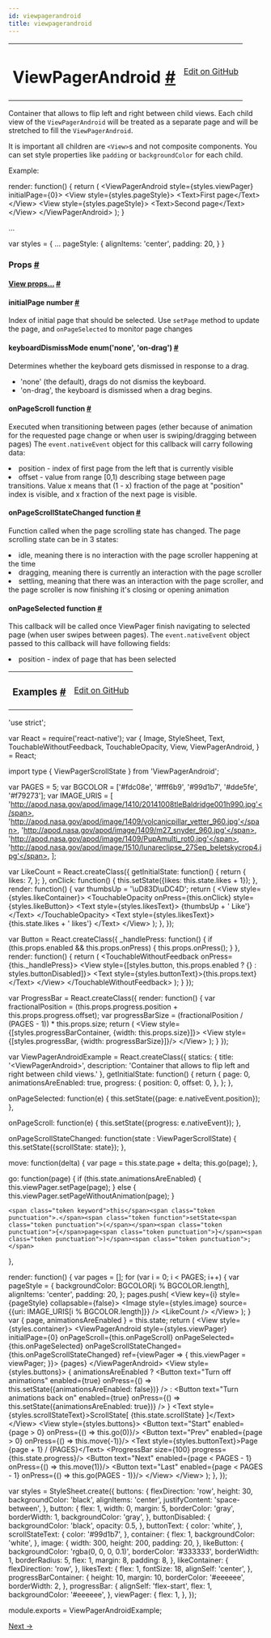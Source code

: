 ```yaml
---
id: viewpagerandroid
title: viewpagerandroid
---
```

<a id="content"></a><table width="100%"><tbody><tr><td><h1><a class="anchor" name="viewpagerandroid"></a>ViewPagerAndroid <a class="hash-link" href="undefined#viewpagerandroid">#</a></h1></td><td style="text-align:right;"><a target="_blank" href="https://github.com/facebook/react-native/blob/master/Libraries/Components/ViewPager/ViewPagerAndroid.android.js">Edit on GitHub</a></td></tr></tbody></table><div><div><p>Container that allows to flip left and right between child views. Each
child view of the <code>ViewPagerAndroid</code> will be treated as a separate page
and will be stretched to fill the <code>ViewPagerAndroid</code>.</p><p>It is important all children are <code>&lt;View&gt;</code>s and not composite components.
You can set style properties like <code>padding</code> or <code>backgroundColor</code> for each
child.</p><p>Example:</p><div class="prism language-javascript">render<span class="token punctuation">:</span> <span class="token keyword">function</span><span class="token punctuation">(</span><span class="token punctuation">)</span> <span class="token punctuation">{</span>
  <span class="token keyword">return</span> <span class="token punctuation">(</span>
    &lt;ViewPagerAndroid
      style<span class="token operator">=</span><span class="token punctuation">{</span>styles<span class="token punctuation">.</span>viewPager<span class="token punctuation">}</span>
      initialPage<span class="token operator">=</span><span class="token punctuation">{</span><span class="token number">0</span><span class="token punctuation">}</span><span class="token operator">&gt;</span>
      &lt;View style<span class="token operator">=</span><span class="token punctuation">{</span>styles<span class="token punctuation">.</span>pageStyle<span class="token punctuation">}</span><span class="token operator">&gt;</span>
        &lt;Text<span class="token operator">&gt;</span>First page&lt;<span class="token operator">/</span>Text<span class="token operator">&gt;</span>
      &lt;<span class="token operator">/</span>View<span class="token operator">&gt;</span>
      &lt;View style<span class="token operator">=</span><span class="token punctuation">{</span>styles<span class="token punctuation">.</span>pageStyle<span class="token punctuation">}</span><span class="token operator">&gt;</span>
        &lt;Text<span class="token operator">&gt;</span>Second page&lt;<span class="token operator">/</span>Text<span class="token operator">&gt;</span>
      &lt;<span class="token operator">/</span>View<span class="token operator">&gt;</span>
    &lt;<span class="token operator">/</span>ViewPagerAndroid<span class="token operator">&gt;</span>
  <span class="token punctuation">)</span><span class="token punctuation">;</span>
<span class="token punctuation">}</span>

<span class="token punctuation">.</span><span class="token punctuation">.</span><span class="token punctuation">.</span>

<span class="token keyword">var</span> styles <span class="token operator">=</span> <span class="token punctuation">{</span>
  <span class="token punctuation">.</span><span class="token punctuation">.</span><span class="token punctuation">.</span>
  pageStyle<span class="token punctuation">:</span> <span class="token punctuation">{</span>
    alignItems<span class="token punctuation">:</span> <span class="token string">'center'</span><span class="token punctuation">,</span>
    padding<span class="token punctuation">:</span> <span class="token number">20</span><span class="token punctuation">,</span>
  <span class="token punctuation">}</span>
<span class="token punctuation">}</span></div></div><h3><a class="anchor" name="props"></a>Props <a class="hash-link" href="undefined#props">#</a></h3><div class="props"><div class="prop"><h4 class="propTitle"><a class="anchor" name="view"></a><a href="view.html#props">View props...</a> <a class="hash-link" href="undefined#view">#</a></h4></div><div class="prop"><h4 class="propTitle"><a class="anchor" name="initialpage"></a>initialPage <span class="propType">number</span> <a class="hash-link" href="undefined#initialpage">#</a></h4><div><p>Index of initial page that should be selected. Use <code>setPage</code> method to
update the page, and <code>onPageSelected</code> to monitor page changes</p></div></div><div class="prop"><h4 class="propTitle"><a class="anchor" name="keyboarddismissmode"></a>keyboardDismissMode <span class="propType">enum('none', 'on-drag')</span> <a class="hash-link" href="undefined#keyboarddismissmode">#</a></h4><div><p>Determines whether the keyboard gets dismissed in response to a drag.
  - 'none' (the default), drags do not dismiss the keyboard.
  - 'on-drag', the keyboard is dismissed when a drag begins.</p></div></div><div class="prop"><h4 class="propTitle"><a class="anchor" name="onpagescroll"></a>onPageScroll <span class="propType">function</span> <a class="hash-link" href="undefined#onpagescroll">#</a></h4><div><p>Executed when transitioning between pages (ether because of animation for
the requested page change or when user is swiping/dragging between pages)
The <code>event.nativeEvent</code> object for this callback will carry following data:
 - position - index of first page from the left that is currently visible
 - offset - value from range [0,1) describing stage between page transitions.
   Value x means that (1 - x) fraction of the page at "position" index is
   visible, and x fraction of the next page is visible.</p></div></div><div class="prop"><h4 class="propTitle"><a class="anchor" name="onpagescrollstatechanged"></a>onPageScrollStateChanged <span class="propType">function</span> <a class="hash-link" href="undefined#onpagescrollstatechanged">#</a></h4><div><p>Function called when the page scrolling state has changed.
The page scrolling state can be in 3 states:
- idle, meaning there is no interaction with the page scroller happening at the time
- dragging, meaning there is currently an interaction with the page scroller
- settling, meaning that there was an interaction with the page scroller, and the
  page scroller is now finishing it's closing or opening animation</p></div></div><div class="prop"><h4 class="propTitle"><a class="anchor" name="onpageselected"></a>onPageSelected <span class="propType">function</span> <a class="hash-link" href="undefined#onpageselected">#</a></h4><div><p>This callback will be called once ViewPager finish navigating to selected page
(when user swipes between pages). The <code>event.nativeEvent</code> object passed to this
callback will have following fields:
 - position - index of page that has been selected</p></div></div></div></div><div><table width="100%"><tbody><tr><td><h3><a class="anchor" name="examples"></a>Examples <a class="hash-link" href="undefined#examples">#</a></h3></td><td style="text-align:right;"><a target="_blank" href="https://github.com/facebook/react-native/blob/master/Examples/UIExplorer/ViewPagerAndroidExample.android.js">Edit on GitHub</a></td></tr></tbody></table><div class="prism language-javascript"><span class="token string">'use strict'</span><span class="token punctuation">;</span>

<span class="token keyword">var</span> React <span class="token operator">=</span> <span class="token function">require<span class="token punctuation">(</span></span><span class="token string">'react-native'</span><span class="token punctuation">)</span><span class="token punctuation">;</span>
<span class="token keyword">var</span> <span class="token punctuation">{</span>
  Image<span class="token punctuation">,</span>
  StyleSheet<span class="token punctuation">,</span>
  Text<span class="token punctuation">,</span>
  TouchableWithoutFeedback<span class="token punctuation">,</span>
  TouchableOpacity<span class="token punctuation">,</span>
  View<span class="token punctuation">,</span>
  ViewPagerAndroid<span class="token punctuation">,</span>
<span class="token punctuation">}</span> <span class="token operator">=</span> React<span class="token punctuation">;</span>

import type <span class="token punctuation">{</span> ViewPagerScrollState <span class="token punctuation">}</span> from <span class="token string">'ViewPagerAndroid'</span><span class="token punctuation">;</span>

<span class="token keyword">var</span> PAGES <span class="token operator">=</span> <span class="token number">5</span><span class="token punctuation">;</span>
<span class="token keyword">var</span> BGCOLOR <span class="token operator">=</span> <span class="token punctuation">[</span><span class="token string">'#fdc08e'</span><span class="token punctuation">,</span> <span class="token string">'#fff6b9'</span><span class="token punctuation">,</span> <span class="token string">'#99d1b7'</span><span class="token punctuation">,</span> <span class="token string">'#dde5fe'</span><span class="token punctuation">,</span> <span class="token string">'#f79273'</span><span class="token punctuation">]</span><span class="token punctuation">;</span>
<span class="token keyword">var</span> IMAGE_URIS <span class="token operator">=</span> <span class="token punctuation">[</span>
  <span class="token string">'http://apod.nasa.gov/apod/image/1410/20141008tleBaldridge001h990.jpg'</span><span class="token punctuation">,</span>
  <span class="token string">'http://apod.nasa.gov/apod/image/1409/volcanicpillar_vetter_960.jpg'</span><span class="token punctuation">,</span>
  <span class="token string">'http://apod.nasa.gov/apod/image/1409/m27_snyder_960.jpg'</span><span class="token punctuation">,</span>
  <span class="token string">'http://apod.nasa.gov/apod/image/1409/PupAmulti_rot0.jpg'</span><span class="token punctuation">,</span>
  <span class="token string">'http://apod.nasa.gov/apod/image/1510/lunareclipse_27Sep_beletskycrop4.jpg'</span><span class="token punctuation">,</span>
<span class="token punctuation">]</span><span class="token punctuation">;</span>

<span class="token keyword">var</span> LikeCount <span class="token operator">=</span> React<span class="token punctuation">.</span><span class="token function">createClass<span class="token punctuation">(</span></span><span class="token punctuation">{</span>
  getInitialState<span class="token punctuation">:</span> <span class="token keyword">function</span><span class="token punctuation">(</span><span class="token punctuation">)</span> <span class="token punctuation">{</span>
    <span class="token keyword">return</span> <span class="token punctuation">{</span>
      likes<span class="token punctuation">:</span> <span class="token number">7</span><span class="token punctuation">,</span>
    <span class="token punctuation">}</span><span class="token punctuation">;</span>
  <span class="token punctuation">}</span><span class="token punctuation">,</span>
  onClick<span class="token punctuation">:</span> <span class="token keyword">function</span><span class="token punctuation">(</span><span class="token punctuation">)</span> <span class="token punctuation">{</span>
    <span class="token keyword">this</span><span class="token punctuation">.</span><span class="token function">setState<span class="token punctuation">(</span></span><span class="token punctuation">{</span>likes<span class="token punctuation">:</span> <span class="token keyword">this</span><span class="token punctuation">.</span>state<span class="token punctuation">.</span>likes <span class="token operator">+</span> <span class="token number">1</span><span class="token punctuation">}</span><span class="token punctuation">)</span><span class="token punctuation">;</span>
  <span class="token punctuation">}</span><span class="token punctuation">,</span>
  render<span class="token punctuation">:</span> <span class="token keyword">function</span><span class="token punctuation">(</span><span class="token punctuation">)</span> <span class="token punctuation">{</span>
    <span class="token keyword">var</span> thumbsUp <span class="token operator">=</span> <span class="token string">'\uD83D\uDC4D'</span><span class="token punctuation">;</span>
    <span class="token keyword">return</span> <span class="token punctuation">(</span>
      &lt;View style<span class="token operator">=</span><span class="token punctuation">{</span>styles<span class="token punctuation">.</span>likeContainer<span class="token punctuation">}</span><span class="token operator">&gt;</span>
        &lt;TouchableOpacity onPress<span class="token operator">=</span><span class="token punctuation">{</span><span class="token keyword">this</span><span class="token punctuation">.</span>onClick<span class="token punctuation">}</span> style<span class="token operator">=</span><span class="token punctuation">{</span>styles<span class="token punctuation">.</span>likeButton<span class="token punctuation">}</span><span class="token operator">&gt;</span>
          &lt;Text style<span class="token operator">=</span><span class="token punctuation">{</span>styles<span class="token punctuation">.</span>likesText<span class="token punctuation">}</span><span class="token operator">&gt;</span>
            <span class="token punctuation">{</span>thumbsUp <span class="token operator">+</span> <span class="token string">' Like'</span><span class="token punctuation">}</span>
          &lt;<span class="token operator">/</span>Text<span class="token operator">&gt;</span>
        &lt;<span class="token operator">/</span>TouchableOpacity<span class="token operator">&gt;</span>
        &lt;Text style<span class="token operator">=</span><span class="token punctuation">{</span>styles<span class="token punctuation">.</span>likesText<span class="token punctuation">}</span><span class="token operator">&gt;</span>
          <span class="token punctuation">{</span><span class="token keyword">this</span><span class="token punctuation">.</span>state<span class="token punctuation">.</span>likes <span class="token operator">+</span> <span class="token string">' likes'</span><span class="token punctuation">}</span>
        &lt;<span class="token operator">/</span>Text<span class="token operator">&gt;</span>
      &lt;<span class="token operator">/</span>View<span class="token operator">&gt;</span>
    <span class="token punctuation">)</span><span class="token punctuation">;</span>
  <span class="token punctuation">}</span><span class="token punctuation">,</span>
<span class="token punctuation">}</span><span class="token punctuation">)</span><span class="token punctuation">;</span>

<span class="token keyword">var</span> Button <span class="token operator">=</span> React<span class="token punctuation">.</span><span class="token function">createClass<span class="token punctuation">(</span></span><span class="token punctuation">{</span>
  _handlePress<span class="token punctuation">:</span> <span class="token keyword">function</span><span class="token punctuation">(</span><span class="token punctuation">)</span> <span class="token punctuation">{</span>
    <span class="token keyword">if</span> <span class="token punctuation">(</span><span class="token keyword">this</span><span class="token punctuation">.</span>props<span class="token punctuation">.</span>enabled &amp;&amp; <span class="token keyword">this</span><span class="token punctuation">.</span>props<span class="token punctuation">.</span>onPress<span class="token punctuation">)</span> <span class="token punctuation">{</span>
      <span class="token keyword">this</span><span class="token punctuation">.</span>props<span class="token punctuation">.</span><span class="token function">onPress<span class="token punctuation">(</span></span><span class="token punctuation">)</span><span class="token punctuation">;</span>
    <span class="token punctuation">}</span>
  <span class="token punctuation">}</span><span class="token punctuation">,</span>
  render<span class="token punctuation">:</span> <span class="token keyword">function</span><span class="token punctuation">(</span><span class="token punctuation">)</span> <span class="token punctuation">{</span>
    <span class="token keyword">return</span> <span class="token punctuation">(</span>
      &lt;TouchableWithoutFeedback onPress<span class="token operator">=</span><span class="token punctuation">{</span><span class="token keyword">this</span><span class="token punctuation">.</span>_handlePress<span class="token punctuation">}</span><span class="token operator">&gt;</span>
        &lt;View style<span class="token operator">=</span><span class="token punctuation">{</span><span class="token punctuation">[</span>styles<span class="token punctuation">.</span>button<span class="token punctuation">,</span> <span class="token keyword">this</span><span class="token punctuation">.</span>props<span class="token punctuation">.</span>enabled <span class="token operator">?</span> <span class="token punctuation">{</span><span class="token punctuation">}</span> <span class="token punctuation">:</span> styles<span class="token punctuation">.</span>buttonDisabled<span class="token punctuation">]</span><span class="token punctuation">}</span><span class="token operator">&gt;</span>
          &lt;Text style<span class="token operator">=</span><span class="token punctuation">{</span>styles<span class="token punctuation">.</span>buttonText<span class="token punctuation">}</span><span class="token operator">&gt;</span><span class="token punctuation">{</span><span class="token keyword">this</span><span class="token punctuation">.</span>props<span class="token punctuation">.</span>text<span class="token punctuation">}</span>&lt;<span class="token operator">/</span>Text<span class="token operator">&gt;</span>
        &lt;<span class="token operator">/</span>View<span class="token operator">&gt;</span>
      &lt;<span class="token operator">/</span>TouchableWithoutFeedback<span class="token operator">&gt;</span>
    <span class="token punctuation">)</span><span class="token punctuation">;</span>
  <span class="token punctuation">}</span>
<span class="token punctuation">}</span><span class="token punctuation">)</span><span class="token punctuation">;</span>

<span class="token keyword">var</span> ProgressBar <span class="token operator">=</span> React<span class="token punctuation">.</span><span class="token function">createClass<span class="token punctuation">(</span></span><span class="token punctuation">{</span>
  render<span class="token punctuation">:</span> <span class="token keyword">function</span><span class="token punctuation">(</span><span class="token punctuation">)</span> <span class="token punctuation">{</span>
    <span class="token keyword">var</span> fractionalPosition <span class="token operator">=</span> <span class="token punctuation">(</span><span class="token keyword">this</span><span class="token punctuation">.</span>props<span class="token punctuation">.</span>progress<span class="token punctuation">.</span>position <span class="token operator">+</span> <span class="token keyword">this</span><span class="token punctuation">.</span>props<span class="token punctuation">.</span>progress<span class="token punctuation">.</span>offset<span class="token punctuation">)</span><span class="token punctuation">;</span>
    <span class="token keyword">var</span> progressBarSize <span class="token operator">=</span> <span class="token punctuation">(</span>fractionalPosition <span class="token operator">/</span> <span class="token punctuation">(</span>PAGES <span class="token operator">-</span> <span class="token number">1</span><span class="token punctuation">)</span><span class="token punctuation">)</span> <span class="token operator">*</span> <span class="token keyword">this</span><span class="token punctuation">.</span>props<span class="token punctuation">.</span>size<span class="token punctuation">;</span>
    <span class="token keyword">return</span> <span class="token punctuation">(</span>
      &lt;View style<span class="token operator">=</span><span class="token punctuation">{</span><span class="token punctuation">[</span>styles<span class="token punctuation">.</span>progressBarContainer<span class="token punctuation">,</span> <span class="token punctuation">{</span>width<span class="token punctuation">:</span> <span class="token keyword">this</span><span class="token punctuation">.</span>props<span class="token punctuation">.</span>size<span class="token punctuation">}</span><span class="token punctuation">]</span><span class="token punctuation">}</span><span class="token operator">&gt;</span>
        &lt;View style<span class="token operator">=</span><span class="token punctuation">{</span><span class="token punctuation">[</span>styles<span class="token punctuation">.</span>progressBar<span class="token punctuation">,</span> <span class="token punctuation">{</span>width<span class="token punctuation">:</span> progressBarSize<span class="token punctuation">}</span><span class="token punctuation">]</span><span class="token punctuation">}</span><span class="token operator">/</span><span class="token operator">&gt;</span>
      &lt;<span class="token operator">/</span>View<span class="token operator">&gt;</span>
    <span class="token punctuation">)</span><span class="token punctuation">;</span>
  <span class="token punctuation">}</span>
<span class="token punctuation">}</span><span class="token punctuation">)</span><span class="token punctuation">;</span>

<span class="token keyword">var</span> ViewPagerAndroidExample <span class="token operator">=</span> React<span class="token punctuation">.</span><span class="token function">createClass<span class="token punctuation">(</span></span><span class="token punctuation">{</span>
  statics<span class="token punctuation">:</span> <span class="token punctuation">{</span>
    title<span class="token punctuation">:</span> <span class="token string">'&lt;ViewPagerAndroid&gt;'</span><span class="token punctuation">,</span>
    description<span class="token punctuation">:</span> <span class="token string">'Container that allows to flip left and right between child views.'</span>
  <span class="token punctuation">}</span><span class="token punctuation">,</span>
  getInitialState<span class="token punctuation">:</span> <span class="token keyword">function</span><span class="token punctuation">(</span><span class="token punctuation">)</span> <span class="token punctuation">{</span>
    <span class="token keyword">return</span> <span class="token punctuation">{</span>
      page<span class="token punctuation">:</span> <span class="token number">0</span><span class="token punctuation">,</span>
      animationsAreEnabled<span class="token punctuation">:</span> <span class="token boolean">true</span><span class="token punctuation">,</span>
      progress<span class="token punctuation">:</span> <span class="token punctuation">{</span>
        position<span class="token punctuation">:</span> <span class="token number">0</span><span class="token punctuation">,</span>
        offset<span class="token punctuation">:</span> <span class="token number">0</span><span class="token punctuation">,</span>
      <span class="token punctuation">}</span><span class="token punctuation">,</span>
    <span class="token punctuation">}</span><span class="token punctuation">;</span>
  <span class="token punctuation">}</span><span class="token punctuation">,</span>

  onPageSelected<span class="token punctuation">:</span> <span class="token keyword">function</span><span class="token punctuation">(</span>e<span class="token punctuation">)</span> <span class="token punctuation">{</span>
    <span class="token keyword">this</span><span class="token punctuation">.</span><span class="token function">setState<span class="token punctuation">(</span></span><span class="token punctuation">{</span>page<span class="token punctuation">:</span> e<span class="token punctuation">.</span>nativeEvent<span class="token punctuation">.</span>position<span class="token punctuation">}</span><span class="token punctuation">)</span><span class="token punctuation">;</span>
  <span class="token punctuation">}</span><span class="token punctuation">,</span>

  onPageScroll<span class="token punctuation">:</span> <span class="token keyword">function</span><span class="token punctuation">(</span>e<span class="token punctuation">)</span> <span class="token punctuation">{</span>
    <span class="token keyword">this</span><span class="token punctuation">.</span><span class="token function">setState<span class="token punctuation">(</span></span><span class="token punctuation">{</span>progress<span class="token punctuation">:</span> e<span class="token punctuation">.</span>nativeEvent<span class="token punctuation">}</span><span class="token punctuation">)</span><span class="token punctuation">;</span>
  <span class="token punctuation">}</span><span class="token punctuation">,</span>

  onPageScrollStateChanged<span class="token punctuation">:</span> <span class="token keyword">function</span><span class="token punctuation">(</span>state <span class="token punctuation">:</span> ViewPagerScrollState<span class="token punctuation">)</span> <span class="token punctuation">{</span>
    <span class="token keyword">this</span><span class="token punctuation">.</span><span class="token function">setState<span class="token punctuation">(</span></span><span class="token punctuation">{</span>scrollState<span class="token punctuation">:</span> state<span class="token punctuation">}</span><span class="token punctuation">)</span><span class="token punctuation">;</span>
  <span class="token punctuation">}</span><span class="token punctuation">,</span>

  move<span class="token punctuation">:</span> <span class="token keyword">function</span><span class="token punctuation">(</span>delta<span class="token punctuation">)</span> <span class="token punctuation">{</span>
    <span class="token keyword">var</span> page <span class="token operator">=</span> <span class="token keyword">this</span><span class="token punctuation">.</span>state<span class="token punctuation">.</span>page <span class="token operator">+</span> delta<span class="token punctuation">;</span>
    <span class="token keyword">this</span><span class="token punctuation">.</span><span class="token function">go<span class="token punctuation">(</span></span>page<span class="token punctuation">)</span><span class="token punctuation">;</span>
  <span class="token punctuation">}</span><span class="token punctuation">,</span>

  go<span class="token punctuation">:</span> <span class="token keyword">function</span><span class="token punctuation">(</span>page<span class="token punctuation">)</span> <span class="token punctuation">{</span>
    <span class="token keyword">if</span> <span class="token punctuation">(</span><span class="token keyword">this</span><span class="token punctuation">.</span>state<span class="token punctuation">.</span>animationsAreEnabled<span class="token punctuation">)</span> <span class="token punctuation">{</span>
      <span class="token keyword">this</span><span class="token punctuation">.</span>viewPager<span class="token punctuation">.</span><span class="token function">setPage<span class="token punctuation">(</span></span>page<span class="token punctuation">)</span><span class="token punctuation">;</span>
    <span class="token punctuation">}</span> <span class="token keyword">else</span> <span class="token punctuation">{</span>
      <span class="token keyword">this</span><span class="token punctuation">.</span>viewPager<span class="token punctuation">.</span><span class="token function">setPageWithoutAnimation<span class="token punctuation">(</span></span>page<span class="token punctuation">)</span><span class="token punctuation">;</span>
    <span class="token punctuation">}</span>

    <span class="token keyword">this</span><span class="token punctuation">.</span><span class="token function">setState<span class="token punctuation">(</span></span><span class="token punctuation">{</span>page<span class="token punctuation">}</span><span class="token punctuation">)</span><span class="token punctuation">;</span>
  <span class="token punctuation">}</span><span class="token punctuation">,</span>

  render<span class="token punctuation">:</span> <span class="token keyword">function</span><span class="token punctuation">(</span><span class="token punctuation">)</span> <span class="token punctuation">{</span>
    <span class="token keyword">var</span> pages <span class="token operator">=</span> <span class="token punctuation">[</span><span class="token punctuation">]</span><span class="token punctuation">;</span>
    <span class="token keyword">for</span> <span class="token punctuation">(</span><span class="token keyword">var</span> i <span class="token operator">=</span> <span class="token number">0</span><span class="token punctuation">;</span> i &lt; PAGES<span class="token punctuation">;</span> i<span class="token operator">++</span><span class="token punctuation">)</span> <span class="token punctuation">{</span>
      <span class="token keyword">var</span> pageStyle <span class="token operator">=</span> <span class="token punctuation">{</span>
        backgroundColor<span class="token punctuation">:</span> BGCOLOR<span class="token punctuation">[</span>i <span class="token operator">%</span> BGCOLOR<span class="token punctuation">.</span>length<span class="token punctuation">]</span><span class="token punctuation">,</span>
        alignItems<span class="token punctuation">:</span> <span class="token string">'center'</span><span class="token punctuation">,</span>
        padding<span class="token punctuation">:</span> <span class="token number">20</span><span class="token punctuation">,</span>
      <span class="token punctuation">}</span><span class="token punctuation">;</span>
      pages<span class="token punctuation">.</span><span class="token function">push<span class="token punctuation">(</span></span>
        &lt;View key<span class="token operator">=</span><span class="token punctuation">{</span>i<span class="token punctuation">}</span> style<span class="token operator">=</span><span class="token punctuation">{</span>pageStyle<span class="token punctuation">}</span> collapsable<span class="token operator">=</span><span class="token punctuation">{</span><span class="token boolean">false</span><span class="token punctuation">}</span><span class="token operator">&gt;</span>
          &lt;Image
            style<span class="token operator">=</span><span class="token punctuation">{</span>styles<span class="token punctuation">.</span>image<span class="token punctuation">}</span>
            source<span class="token operator">=</span><span class="token punctuation">{</span><span class="token punctuation">{</span>uri<span class="token punctuation">:</span> IMAGE_URIS<span class="token punctuation">[</span>i <span class="token operator">%</span> BGCOLOR<span class="token punctuation">.</span>length<span class="token punctuation">]</span><span class="token punctuation">}</span><span class="token punctuation">}</span>
          <span class="token operator">/</span><span class="token operator">&gt;</span>
          &lt;LikeCount <span class="token operator">/</span><span class="token operator">&gt;</span>
       &lt;<span class="token operator">/</span>View<span class="token operator">&gt;</span>
      <span class="token punctuation">)</span><span class="token punctuation">;</span>
    <span class="token punctuation">}</span>
    <span class="token keyword">var</span> <span class="token punctuation">{</span> page<span class="token punctuation">,</span> animationsAreEnabled <span class="token punctuation">}</span> <span class="token operator">=</span> <span class="token keyword">this</span><span class="token punctuation">.</span>state<span class="token punctuation">;</span>
    <span class="token keyword">return</span> <span class="token punctuation">(</span>
      &lt;View style<span class="token operator">=</span><span class="token punctuation">{</span>styles<span class="token punctuation">.</span>container<span class="token punctuation">}</span><span class="token operator">&gt;</span>
        &lt;ViewPagerAndroid
          style<span class="token operator">=</span><span class="token punctuation">{</span>styles<span class="token punctuation">.</span>viewPager<span class="token punctuation">}</span>
          initialPage<span class="token operator">=</span><span class="token punctuation">{</span><span class="token number">0</span><span class="token punctuation">}</span>
          onPageScroll<span class="token operator">=</span><span class="token punctuation">{</span><span class="token keyword">this</span><span class="token punctuation">.</span>onPageScroll<span class="token punctuation">}</span>
          onPageSelected<span class="token operator">=</span><span class="token punctuation">{</span><span class="token keyword">this</span><span class="token punctuation">.</span>onPageSelected<span class="token punctuation">}</span>
          onPageScrollStateChanged<span class="token operator">=</span><span class="token punctuation">{</span><span class="token keyword">this</span><span class="token punctuation">.</span>onPageScrollStateChanged<span class="token punctuation">}</span>
          ref<span class="token operator">=</span><span class="token punctuation">{</span>viewPager <span class="token operator">=</span><span class="token operator">&gt;</span> <span class="token punctuation">{</span> <span class="token keyword">this</span><span class="token punctuation">.</span>viewPager <span class="token operator">=</span> viewPager<span class="token punctuation">;</span> <span class="token punctuation">}</span><span class="token punctuation">}</span><span class="token operator">&gt;</span>
          <span class="token punctuation">{</span>pages<span class="token punctuation">}</span>
        &lt;<span class="token operator">/</span>ViewPagerAndroid<span class="token operator">&gt;</span>
        &lt;View style<span class="token operator">=</span><span class="token punctuation">{</span>styles<span class="token punctuation">.</span>buttons<span class="token punctuation">}</span><span class="token operator">&gt;</span>
          <span class="token punctuation">{</span> animationsAreEnabled <span class="token operator">?</span>
            &lt;Button
              text<span class="token operator">=</span><span class="token string">"Turn off animations"</span>
              enabled<span class="token operator">=</span><span class="token punctuation">{</span><span class="token boolean">true</span><span class="token punctuation">}</span>
              onPress<span class="token operator">=</span><span class="token punctuation">{</span><span class="token punctuation">(</span><span class="token punctuation">)</span> <span class="token operator">=</span><span class="token operator">&gt;</span> <span class="token keyword">this</span><span class="token punctuation">.</span><span class="token function">setState<span class="token punctuation">(</span></span><span class="token punctuation">{</span>animationsAreEnabled<span class="token punctuation">:</span> <span class="token boolean">false</span><span class="token punctuation">}</span><span class="token punctuation">)</span><span class="token punctuation">}</span>
            <span class="token operator">/</span><span class="token operator">&gt;</span> <span class="token punctuation">:</span>
            &lt;Button
              text<span class="token operator">=</span><span class="token string">"Turn animations back on"</span>
              enabled<span class="token operator">=</span><span class="token punctuation">{</span><span class="token boolean">true</span><span class="token punctuation">}</span>
              onPress<span class="token operator">=</span><span class="token punctuation">{</span><span class="token punctuation">(</span><span class="token punctuation">)</span> <span class="token operator">=</span><span class="token operator">&gt;</span> <span class="token keyword">this</span><span class="token punctuation">.</span><span class="token function">setState<span class="token punctuation">(</span></span><span class="token punctuation">{</span>animationsAreEnabled<span class="token punctuation">:</span> <span class="token boolean">true</span><span class="token punctuation">}</span><span class="token punctuation">)</span><span class="token punctuation">}</span>
            <span class="token operator">/</span><span class="token operator">&gt;</span> <span class="token punctuation">}</span>
          &lt;Text style<span class="token operator">=</span><span class="token punctuation">{</span>styles<span class="token punctuation">.</span>scrollStateText<span class="token punctuation">}</span><span class="token operator">&gt;</span>ScrollState<span class="token punctuation">[</span> <span class="token punctuation">{</span><span class="token keyword">this</span><span class="token punctuation">.</span>state<span class="token punctuation">.</span>scrollState<span class="token punctuation">}</span> <span class="token punctuation">]</span>&lt;<span class="token operator">/</span>Text<span class="token operator">&gt;</span>
        &lt;<span class="token operator">/</span>View<span class="token operator">&gt;</span>
        &lt;View style<span class="token operator">=</span><span class="token punctuation">{</span>styles<span class="token punctuation">.</span>buttons<span class="token punctuation">}</span><span class="token operator">&gt;</span>
          &lt;Button text<span class="token operator">=</span><span class="token string">"Start"</span> enabled<span class="token operator">=</span><span class="token punctuation">{</span>page <span class="token operator">&gt;</span> <span class="token number">0</span><span class="token punctuation">}</span> onPress<span class="token operator">=</span><span class="token punctuation">{</span><span class="token punctuation">(</span><span class="token punctuation">)</span> <span class="token operator">=</span><span class="token operator">&gt;</span> <span class="token keyword">this</span><span class="token punctuation">.</span><span class="token function">go<span class="token punctuation">(</span></span><span class="token number">0</span><span class="token punctuation">)</span><span class="token punctuation">}</span><span class="token operator">/</span><span class="token operator">&gt;</span>
          &lt;Button text<span class="token operator">=</span><span class="token string">"Prev"</span> enabled<span class="token operator">=</span><span class="token punctuation">{</span>page <span class="token operator">&gt;</span> <span class="token number">0</span><span class="token punctuation">}</span> onPress<span class="token operator">=</span><span class="token punctuation">{</span><span class="token punctuation">(</span><span class="token punctuation">)</span> <span class="token operator">=</span><span class="token operator">&gt;</span> <span class="token keyword">this</span><span class="token punctuation">.</span><span class="token function">move<span class="token punctuation">(</span></span><span class="token operator">-</span><span class="token number">1</span><span class="token punctuation">)</span><span class="token punctuation">}</span><span class="token operator">/</span><span class="token operator">&gt;</span>
          &lt;Text style<span class="token operator">=</span><span class="token punctuation">{</span>styles<span class="token punctuation">.</span>buttonText<span class="token punctuation">}</span><span class="token operator">&gt;</span>Page <span class="token punctuation">{</span>page <span class="token operator">+</span> <span class="token number">1</span><span class="token punctuation">}</span> <span class="token operator">/</span> <span class="token punctuation">{</span>PAGES<span class="token punctuation">}</span>&lt;<span class="token operator">/</span>Text<span class="token operator">&gt;</span>
          &lt;ProgressBar size<span class="token operator">=</span><span class="token punctuation">{</span><span class="token number">100</span><span class="token punctuation">}</span> progress<span class="token operator">=</span><span class="token punctuation">{</span><span class="token keyword">this</span><span class="token punctuation">.</span>state<span class="token punctuation">.</span>progress<span class="token punctuation">}</span><span class="token operator">/</span><span class="token operator">&gt;</span>
          &lt;Button text<span class="token operator">=</span><span class="token string">"Next"</span> enabled<span class="token operator">=</span><span class="token punctuation">{</span>page &lt; PAGES <span class="token operator">-</span> <span class="token number">1</span><span class="token punctuation">}</span> onPress<span class="token operator">=</span><span class="token punctuation">{</span><span class="token punctuation">(</span><span class="token punctuation">)</span> <span class="token operator">=</span><span class="token operator">&gt;</span> <span class="token keyword">this</span><span class="token punctuation">.</span><span class="token function">move<span class="token punctuation">(</span></span><span class="token number">1</span><span class="token punctuation">)</span><span class="token punctuation">}</span><span class="token operator">/</span><span class="token operator">&gt;</span>
          &lt;Button text<span class="token operator">=</span><span class="token string">"Last"</span> enabled<span class="token operator">=</span><span class="token punctuation">{</span>page &lt; PAGES <span class="token operator">-</span> <span class="token number">1</span><span class="token punctuation">}</span> onPress<span class="token operator">=</span><span class="token punctuation">{</span><span class="token punctuation">(</span><span class="token punctuation">)</span> <span class="token operator">=</span><span class="token operator">&gt;</span> <span class="token keyword">this</span><span class="token punctuation">.</span><span class="token function">go<span class="token punctuation">(</span></span>PAGES <span class="token operator">-</span> <span class="token number">1</span><span class="token punctuation">)</span><span class="token punctuation">}</span><span class="token operator">/</span><span class="token operator">&gt;</span>
        &lt;<span class="token operator">/</span>View<span class="token operator">&gt;</span>
      &lt;<span class="token operator">/</span>View<span class="token operator">&gt;</span>
    <span class="token punctuation">)</span><span class="token punctuation">;</span>
  <span class="token punctuation">}</span><span class="token punctuation">,</span>
<span class="token punctuation">}</span><span class="token punctuation">)</span><span class="token punctuation">;</span>

<span class="token keyword">var</span> styles <span class="token operator">=</span> StyleSheet<span class="token punctuation">.</span><span class="token function">create<span class="token punctuation">(</span></span><span class="token punctuation">{</span>
  buttons<span class="token punctuation">:</span> <span class="token punctuation">{</span>
    flexDirection<span class="token punctuation">:</span> <span class="token string">'row'</span><span class="token punctuation">,</span>
    height<span class="token punctuation">:</span> <span class="token number">30</span><span class="token punctuation">,</span>
    backgroundColor<span class="token punctuation">:</span> <span class="token string">'black'</span><span class="token punctuation">,</span>
    alignItems<span class="token punctuation">:</span> <span class="token string">'center'</span><span class="token punctuation">,</span>
    justifyContent<span class="token punctuation">:</span> <span class="token string">'space-between'</span><span class="token punctuation">,</span>
  <span class="token punctuation">}</span><span class="token punctuation">,</span>
  button<span class="token punctuation">:</span> <span class="token punctuation">{</span>
    flex<span class="token punctuation">:</span> <span class="token number">1</span><span class="token punctuation">,</span>
    width<span class="token punctuation">:</span> <span class="token number">0</span><span class="token punctuation">,</span>
    margin<span class="token punctuation">:</span> <span class="token number">5</span><span class="token punctuation">,</span>
    borderColor<span class="token punctuation">:</span> <span class="token string">'gray'</span><span class="token punctuation">,</span>
    borderWidth<span class="token punctuation">:</span> <span class="token number">1</span><span class="token punctuation">,</span>
    backgroundColor<span class="token punctuation">:</span> <span class="token string">'gray'</span><span class="token punctuation">,</span>
  <span class="token punctuation">}</span><span class="token punctuation">,</span>
  buttonDisabled<span class="token punctuation">:</span> <span class="token punctuation">{</span>
    backgroundColor<span class="token punctuation">:</span> <span class="token string">'black'</span><span class="token punctuation">,</span>
    opacity<span class="token punctuation">:</span> <span class="token number">0.5</span><span class="token punctuation">,</span>
  <span class="token punctuation">}</span><span class="token punctuation">,</span>
  buttonText<span class="token punctuation">:</span> <span class="token punctuation">{</span>
    color<span class="token punctuation">:</span> <span class="token string">'white'</span><span class="token punctuation">,</span>
  <span class="token punctuation">}</span><span class="token punctuation">,</span>
  scrollStateText<span class="token punctuation">:</span> <span class="token punctuation">{</span>
    color<span class="token punctuation">:</span> <span class="token string">'#99d1b7'</span><span class="token punctuation">,</span>
  <span class="token punctuation">}</span><span class="token punctuation">,</span>
  container<span class="token punctuation">:</span> <span class="token punctuation">{</span>
    flex<span class="token punctuation">:</span> <span class="token number">1</span><span class="token punctuation">,</span>
    backgroundColor<span class="token punctuation">:</span> <span class="token string">'white'</span><span class="token punctuation">,</span>
  <span class="token punctuation">}</span><span class="token punctuation">,</span>
  image<span class="token punctuation">:</span> <span class="token punctuation">{</span>
    width<span class="token punctuation">:</span> <span class="token number">300</span><span class="token punctuation">,</span>
    height<span class="token punctuation">:</span> <span class="token number">200</span><span class="token punctuation">,</span>
    padding<span class="token punctuation">:</span> <span class="token number">20</span><span class="token punctuation">,</span>
  <span class="token punctuation">}</span><span class="token punctuation">,</span>
  likeButton<span class="token punctuation">:</span> <span class="token punctuation">{</span>
    backgroundColor<span class="token punctuation">:</span> <span class="token string">'rgba(0, 0, 0, 0.1)'</span><span class="token punctuation">,</span>
    borderColor<span class="token punctuation">:</span> <span class="token string">'#333333'</span><span class="token punctuation">,</span>
    borderWidth<span class="token punctuation">:</span> <span class="token number">1</span><span class="token punctuation">,</span>
    borderRadius<span class="token punctuation">:</span> <span class="token number">5</span><span class="token punctuation">,</span>
    flex<span class="token punctuation">:</span> <span class="token number">1</span><span class="token punctuation">,</span>
    margin<span class="token punctuation">:</span> <span class="token number">8</span><span class="token punctuation">,</span>
    padding<span class="token punctuation">:</span> <span class="token number">8</span><span class="token punctuation">,</span>
  <span class="token punctuation">}</span><span class="token punctuation">,</span>
  likeContainer<span class="token punctuation">:</span> <span class="token punctuation">{</span>
    flexDirection<span class="token punctuation">:</span> <span class="token string">'row'</span><span class="token punctuation">,</span>
  <span class="token punctuation">}</span><span class="token punctuation">,</span>
  likesText<span class="token punctuation">:</span> <span class="token punctuation">{</span>
    flex<span class="token punctuation">:</span> <span class="token number">1</span><span class="token punctuation">,</span>
    fontSize<span class="token punctuation">:</span> <span class="token number">18</span><span class="token punctuation">,</span>
    alignSelf<span class="token punctuation">:</span> <span class="token string">'center'</span><span class="token punctuation">,</span>
  <span class="token punctuation">}</span><span class="token punctuation">,</span>
  progressBarContainer<span class="token punctuation">:</span> <span class="token punctuation">{</span>
    height<span class="token punctuation">:</span> <span class="token number">10</span><span class="token punctuation">,</span>
    margin<span class="token punctuation">:</span> <span class="token number">10</span><span class="token punctuation">,</span>
    borderColor<span class="token punctuation">:</span> <span class="token string">'#eeeeee'</span><span class="token punctuation">,</span>
    borderWidth<span class="token punctuation">:</span> <span class="token number">2</span><span class="token punctuation">,</span>
  <span class="token punctuation">}</span><span class="token punctuation">,</span>
  progressBar<span class="token punctuation">:</span> <span class="token punctuation">{</span>
    alignSelf<span class="token punctuation">:</span> <span class="token string">'flex-start'</span><span class="token punctuation">,</span>
    flex<span class="token punctuation">:</span> <span class="token number">1</span><span class="token punctuation">,</span>
    backgroundColor<span class="token punctuation">:</span> <span class="token string">'#eeeeee'</span><span class="token punctuation">,</span>
  <span class="token punctuation">}</span><span class="token punctuation">,</span>
  viewPager<span class="token punctuation">:</span> <span class="token punctuation">{</span>
    flex<span class="token punctuation">:</span> <span class="token number">1</span><span class="token punctuation">,</span>
  <span class="token punctuation">}</span><span class="token punctuation">,</span>
<span class="token punctuation">}</span><span class="token punctuation">)</span><span class="token punctuation">;</span>

module<span class="token punctuation">.</span>exports <span class="token operator">=</span> ViewPagerAndroidExample<span class="token punctuation">;</span></div></div><div class="docs-prevnext"><a class="docs-next" href="webview.html#content">Next →</a></div>